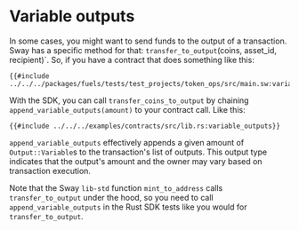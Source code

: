 # Variable outputs

In some cases, you might want to send funds to the output of a transaction. Sway has a specific method for that: `transfer_to_output`(coins, asset_id, recipient)`. So, if you have a contract that does something like this:

```rust,ignore
{{#include ../../../packages/fuels/tests/test_projects/token_ops/src/main.sw:variable_outputs}}
```

With the SDK, you can call `transfer_coins_to_output` by chaining `append_variable_outputs(amount)` to your contract call. Like this:

```rust,ignore
{{#include ../../../examples/contracts/src/lib.rs:variable_outputs}}
```

`append_variable_outputs` effectively appends a given amount of `Output::Variable`s to the transaction's list of outputs. This output type indicates that the output's amount and the owner may vary based on transaction execution.

Note that the Sway `lib-std` function `mint_to_address` calls `transfer_to_output` under the hood, so you need to call `append_variable_outputs` in the Rust SDK tests like you would for `transfer_to_output`.
